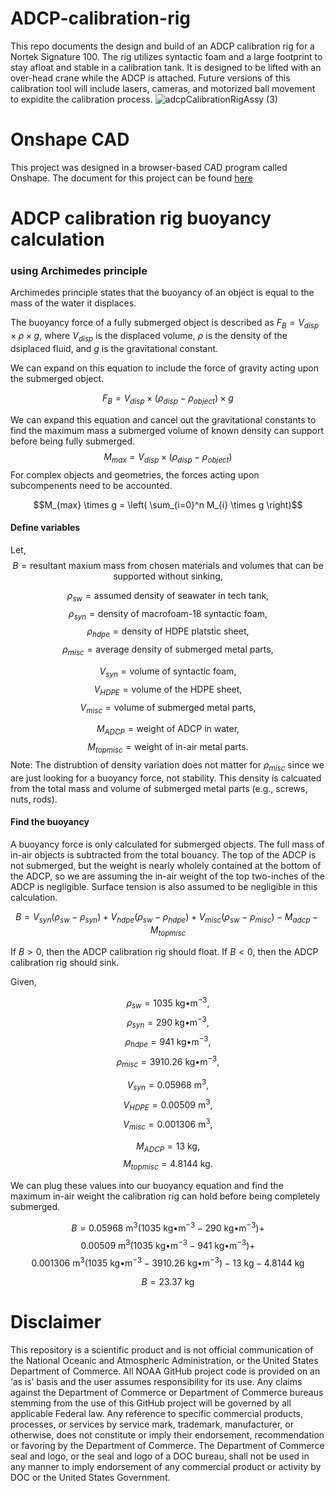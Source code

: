 # ADCP-calibration-rig
This repo documents the design and build of an ADCP calibration rig for a Nortek Signature 100. The rig utilizes syntactic foam and a large footprint to stay afloat and stable in a calibration tank. It is designed to be lifted with an over-head crane while the ADCP is attached. Future versions of this calibration tool will include lasers, cameras, and motorized ball movement to expidite the calibration process.
![adcpCalibrationRigAssy (3)](https://github.com/user-attachments/assets/6682834f-5ccf-42f9-8efa-a0ea38b2a108)



# Onshape CAD
This project was designed in a browser-based CAD program called Onshape. The document for this project can be found [here](https://cad.onshape.com/documents/10602cede9c07e59b6c9bb3e/w/70dcfadde18bdff9054825df/e/5ac3f072fa41a360b08c238f)

# ADCP calibration rig buoyancy calculation
### using Archimedes principle 
Archimedes principle states that the buoyancy of an object is equal to the mass of the water it displaces.

The buoyancy force of a fully submerged object is described as $F_B = V_{disp} \times \rho \times g$, where $V_{disp}$ is the displaced volume, $\rho$ is the density of the dsiplaced fluid, and $g$ is the gravitational constant.

We can expand on this equation to include the force of gravity acting upon the submerged object.

$$F_B = V_{disp} \times (\rho_{disp} - \rho_{object}) \times g$$

We can expand this equation and cancel out the gravitational constants to find the maximum mass a submerged volume of known density can support before being fully submerged.
$$M_{max} = V_{disp} \times (\rho_{disp} - \rho_{object})$$
For complex objects and geometries, the forces acting upon subcompenents need to be accounted.

$$M_{max} \times g = \left( \sum_{i=0}^n M_{i} \times g \right)$$
#### Define variables
Let,
$$B = \text{resultant maxium mass from chosen materials and volumes that can be supported without sinking},$$

$$\rho_{sw} = \text{assumed density of seawater in tech tank},$$
$$\rho_{syn} = \text{density of macrofoam-18 syntactic foam},$$
$$\rho_{hdpe} = \text{density of HDPE platstic sheet},$$
$$\rho_{misc} = \text{average density of submerged metal parts},$$

$$V_{syn} = \text{volume of syntactic foam},$$
$$V_{HDPE} = \text{volume of the HDPE sheet},$$
$$V_{misc} = \text{volume of submerged metal parts},$$

$$M_{ADCP} = \text{weight of ADCP in water},$$
$$M_{topmisc} = \text{weight of in-air metal parts}.$$
Note: The distrubtion of density variation does not matter for $\rho_{misc}$ since we are just looking for a buoyancy force, not stability. This density is calcuated from the total mass and volume of submerged metal parts (e.g., screws, nuts, rods).

#### Find the buoyancy
A buoyancy force is only calculated for submerged objects. The full mass of in-air objects is subtracted from the total bouancy. The top of the ADCP is not submerged, but the weight is nearly wholely contained at the bottom of the ADCP, so we are assuming the in-air weight of the top two-inches of the ADCP is negligible. Surface tension is also assumed to be negligible in this calculation.

$$B = V_{syn}(\rho_{sw}-\rho_{syn}) + V_{hdpe}(\rho_{sw}-\rho_{hdpe}) + V_{misc}(\rho_{sw}-\rho_{misc}) - M_{adcp} - M_{topmisc}$$

If $B > 0$, then the ADCP calibration rig should float. If $B < 0$, then the ADCP calibration rig should sink.

Given,

$$\rho_{sw} = 1035\text{ kg•m}^{-3},$$
$$\rho_{syn} = 290\text{ kg•m}^{-3},$$
$$\rho_{hdpe} = 941\text{ kg•m}^{-3},$$
$$\rho_{misc} = 3910.26\text{ kg•m}^{-3},$$

$$V_{syn} = 0.05968\text{ m}^3,$$
$$V_{HDPE} = 0.00509\text{ m}^3,$$
$$V_{misc} = 0.001306\text{ m}^3,$$

$$M_{ADCP} = 13\text{ kg},$$
$$M_{topmisc} = 4.8144\text{ kg}.$$

We can plug these values into our buoyancy equation and find the maximum in-air weight the calibration rig can hold before being completely submerged.

$$B = 0.05968 \text{ m}^3(1035 \text{ kg•m}^{-3}-290\text{ kg•m}^{-3}) +$$ 
$$0.00509\text{ m}^3(1035\text{ kg•m}^{-3}-941\text{ kg•m}^{-3}) +$$ 
$$0.001306\text{ m}^3(1035\text{ kg•m}^{-3}-3910.26\text{ kg•m}^{-3}) - 13\text{ kg}- 4.8144\text{ kg}$$

$$B=23.37 \text{ kg}$$

# Disclaimer
This repository is a scientific product and is not official communication of the National Oceanic and Atmospheric Administration, or the United States Department of Commerce. All NOAA GitHub project code is provided on an ‘as is’ basis and the user assumes responsibility for its use. Any claims against the Department of Commerce or Department of Commerce bureaus stemming from the use of this GitHub project will be governed by all applicable Federal law. Any reference to specific commercial products, processes, or services by service mark, trademark, manufacturer, or otherwise, does not constitute or imply their endorsement, recommendation or favoring by the Department of Commerce. The Department of Commerce seal and logo, or the seal and logo of a DOC bureau, shall not be used in any manner to imply endorsement of any commercial product or activity by DOC or the United States Government.
